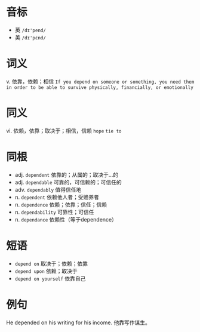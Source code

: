# 音标

- 英 `/dɪ'pend/`
- 美 `/dɪ'pɛnd/`

# 词义

v. 依靠，依赖；相信
`If you depend on someone or something, you need them in order to be able to survive physically, financially, or emotionally`

# 同义

vi. 依赖，依靠；取决于；相信，信赖
`hope` `tie to`

# 同根

- adj. `dependent` 依靠的；从属的；取决于…的
- adj. `dependable` 可靠的，可信赖的；可信任的
- adv. `dependably` 值得信任地
- n. `dependent` 依赖他人者；受赡养者
- n. `dependence` 依赖；依靠；信任；信赖
- n. `dependability` 可靠性；可信任
- n. `dependance` 依赖性（等于dependence）

# 短语

- `depend on` 取决于；依赖；依靠
- `depend upon` 依赖；取决于
- `depend on yourself` 依靠自己

# 例句

He depended on his writing for his income.
他靠写作谋生。



